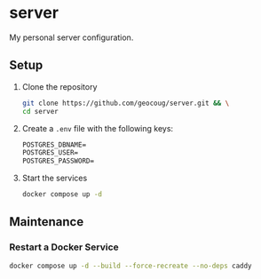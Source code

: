 # server

My personal server configuration.

## Setup

1. Clone the repository

    ```sh
    git clone https://github.com/geocoug/server.git && \
    cd server
    ```

2. Create a `.env` file with the following keys:

    ```txt
    POSTGRES_DBNAME=
    POSTGRES_USER=
    POSTGRES_PASSWORD=
    ```

3. Start the services

    ```sh
    docker compose up -d
    ```

## Maintenance

### Restart a Docker Service

```sh
docker compose up -d --build --force-recreate --no-deps caddy
```
